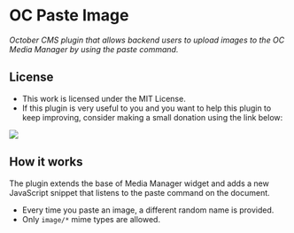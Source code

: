 # OC Paste Image

*October CMS plugin that allows backend users to upload images to the OC Media Manager by using the paste command.*

## License

* This work is licensed under the MIT License.
* If this plugin is very useful to you and you want to help this plugin to keep improving, consider making a small donation using the link below:

[![](https://www.paypalobjects.com/en_US/i/btn/btn_donate_LG.gif)](https://www.paypal.com/cgi-bin/webscr?cmd=_s-xclick&hosted_button_id=Q7CRGSXWBSP22)

## How it works

The plugin extends the base of Media Manager widget and adds a new JavaScript snippet that listens to the paste command on the document.

* Every time you paste an image, a different random name is provided.
* Only `image/*` mime types are allowed.
